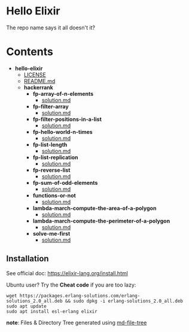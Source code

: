 # Hello Elixir

The repo name says it all doesn't it?

# Contents

- __hello\-elixir__
   - [LICENSE](LICENSE)
   - [README.md](README.md)
   - __hackerrank__
     - __fp\-array\-of\-n\-elements__
       - [solution.md](hackerrank/fp-array-of-n-elements/solution.md)
     - __fp\-filter\-array__
       - [solution.md](hackerrank/fp-filter-array/solution.md)
     - __fp\-filter\-positions\-in\-a\-list__
       - [solution.md](hackerrank/fp-filter-positions-in-a-list/solution.md)
     - __fp\-hello\-world\-n\-times__
       - [solution.md](hackerrank/fp-hello-world-n-times/solution.md)
     - __fp\-list\-length__
       - [solution.md](hackerrank/fp-list-length/solution.md)
     - __fp\-list\-replication__
       - [solution.md](hackerrank/fp-list-replication/solution.md)
     - __fp\-reverse\-list__
       - [solution.md](hackerrank/fp-reverse-list/solution.md)
     - __fp\-sum\-of\-odd\-elements__
       - [solution.md](hackerrank/fp-sum-of-odd-elements/solution.md)
     - __functions\-or\-not__
       - [solution.md](hackerrank/functions-or-not/solution.md)
     - __lambda\-march\-compute\-the\-area\-of\-a\-polygon__
       - [solution.md](hackerrank/lambda-march-compute-the-area-of-a-polygon/solution.md)
     - __lambda\-march\-compute\-the\-perimeter\-of\-a\-polygon__
       - [solution.md](hackerrank/lambda-march-compute-the-perimeter-of-a-polygon/solution.md)
     - __solve\-me\-first__
       - [solution.md](hackerrank/solve-me-first/solution.md)



## Installation

See official doc: https://elixir-lang.org/install.html

Ubuntu user? Try the **Cheat code** if you are too lazy:

```
wget https://packages.erlang-solutions.com/erlang-solutions_2.0_all.deb && sudo dpkg -i erlang-solutions_2.0_all.deb
sudo apt update
sudo apt install esl-erlang elixir
```




**note**: Files & Directory Tree generated using [md-file-tree](https://github.com/michalbe/md-file-tree)
